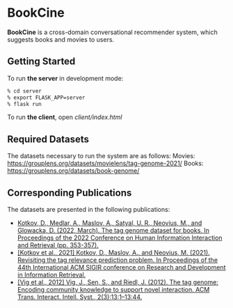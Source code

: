 # BookCine

**BookCine** is a cross-domain conversational recommender system, which suggests books and movies to users.

## Getting Started

To run **the server** in development mode:
```bash
% cd server
% export FLASK_APP=server
% flask run
```

To run **the client**, open *client/index.html*

## Required Datasets

The datasets necessary to run the system are as follows:
Movies: https://grouplens.org/datasets/movielens/tag-genome-2021/
Books: https://grouplens.org/datasets/book-genome/

## Corresponding Publications

The datasets are presented in the following publications:
- [Kotkov, D., Medlar, A., Maslov, A., Satyal, U. R., Neovius, M., and Glowacka, D. (2022, March). The tag genome dataset for books. In Proceedings of the 2022 Conference on Human Information Interaction and Retrieval (pp. 353-357).](https://doi.org/10.1145/3498366.3505833)
- [[Kotkov et al., 2021] Kotkov, D., Maslov, A., and Neovius, M. (2021). Revisiting the tag relevance prediction problem. In Proceedings of the 44th International ACM SIGIR conference on Research and Development in Information Retrieval.](https://doi.org/10.1145/3404835.3463019)
- [[Vig et al., 2012] Vig, J., Sen, S., and Riedl, J. (2012). The tag genome: Encoding community knowledge to support novel interaction. ACM Trans. Interact. Intell. Syst., 2(3):13:1–13:44.](https://dl.acm.org/doi/abs/10.1145/2362394.2362395)
